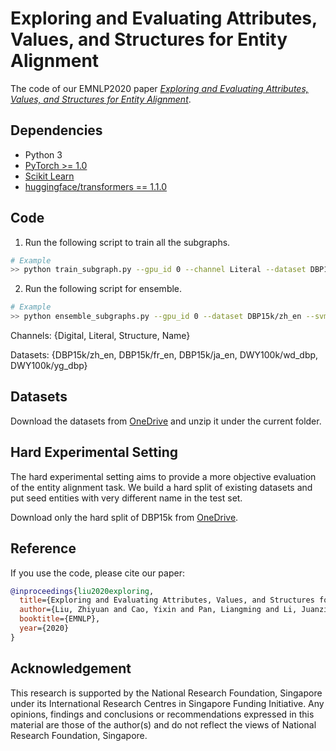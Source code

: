 # Exploring and Evaluating Attributes, Values, and Structures for Entity Alignment

The code of our EMNLP2020 paper *[Exploring and Evaluating Attributes, Values, and Structures for Entity Alignment](https://arxiv.org/abs/2010.03249)*.

## Dependencies

* Python 3
* [PyTorch >= 1.0](https://pytorch.org/get-started/locally/)
* [Scikit Learn](https://scikit-learn.org/stable/)
* [huggingface/transformers == 1.1.0](https://github.com/huggingface/transformers)

## Code

1. Run the following script to train all the subgraphs.

```bash
# Example
>> python train_subgraph.py --gpu_id 0 --channel Literal --dataset DBP15k/zh_en --load_hard_split [or not]
```

2. Run the following script for ensemble.

```bash
# Example
>> python ensemble_subgraphs.py --gpu_id 0 --dataset DBP15k/zh_en --svm [or not] --load_hard_split [or not]
```

Channels: {Digital, Literal, Structure, Name}

Datasets: {DBP15k/zh_en, DBP15k/fr_en, DBP15k/ja_en, DWY100k/wd_dbp, DWY100k/yg_dbp}

## Datasets

Download the datasets from [OneDrive](https://1drv.ms/u/s!AuQRz5abAH5T2jDOmiMlkqFP8s0Z?e=V6wNWS) and unzip it under the current folder.

## Hard Experimental Setting

The hard experimental setting aims to provide a more objective evaluation of the entity alignment task. We build a hard split of existing datasets and put seed entities with very different name in the test set.

Download only the hard split of DBP15k from [OneDrive](https://1drv.ms/u/s!AuQRz5abAH5T3EWhCpZrw24jTOrm?e=ufjzfW).

## Reference

If you use the code, please cite our paper:

```bib
@inproceedings{liu2020exploring,
  title={Exploring and Evaluating Attributes, Values, and Structures for Entity Alignment},
  author={Liu, Zhiyuan and Cao, Yixin and Pan, Liangming and Li, Juanzi and Liu, Zhiyuan and Chua, Tat-Seng},
  booktitle={EMNLP},
  year={2020}
}
```

## Acknowledgement

This research is supported by the National Research Foundation, Singapore under its International Research Centres in Singapore Funding Initiative. Any opinions, findings and conclusions or recommendations expressed in this material are those of the author(s) and do not reflect the views of National Research Foundation, Singapore.
